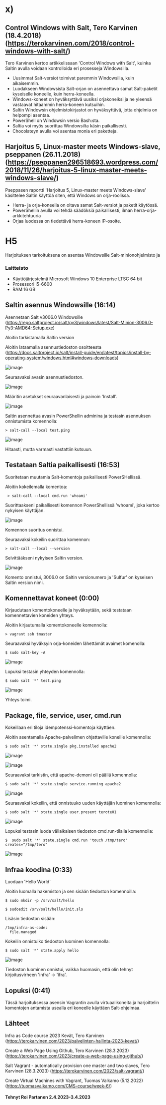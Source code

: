 # x)

 
 
 
 
## 	 Control Windows with Salt, Tero Karvinen (18.4.2018)  (https://terokarvinen.com/2018/control-windows-with-salt/)

Tero Karvinen kertoo artikkelissaan 'Control Windows with Salt', kuinka Saltin avulla voidaan kontrolloida eri prosesseja Windowsilla.

   * Uusimmat Salt-versiot toimivat paremmin Windowsilla, kuin aikaisemmin.
   * Luodakseen Windowsista Salt-orjan on asennettava samat Salt-paketit kyseiselle koneelle, kuin herra-koneella.
   * Windows-koneet on hyväksyttävä uusiksi orjakoneiksi ja ne yleensä vastaavat hitaammin herra-koneen kutsuihin.
   * Saltin Windowsin ohjelmistokirjastot on hyväksyttävä, jotta ohjelmia on helpompi asentaa.
   * PowerShell on Windowsin versio Bash:sta.
   * Saltia voi myös suorittaa Windowsilta käsin paikallisesti.
   * Chocolateyn avulla voi asentaa monia eri paketteja.
   


## Harjoitus 5, Linux-master meets Windows-slave, pseppanen (26.11.2018) (https://pseppanen296518693.wordpress.com/2018/11/26/harjoitus-5-linux-master-meets-windows-slave/)

Pseppasen raportti 'Harjoitus 5, Linux-master meets Windows-slave' käsittelee Saltin käyttöä siten, että Windows on orja-roolissa.

   * Herra- ja orja-koneella on oltava samat Salt-versiot ja paketit käytössä.
   * PowerShellin avulla voi tehdä säädöksiä paikallisesti, ilman herra-orja-arkkitehtuuria
   * Orjaa luodessa on tiedettävä herra-koneen IP-osoite.
   
  
   
   
   
   
 # H5
 
Harjoituksen tarkoituksena on asentaa Windowsille Salt-minionohjelmisto ja 
 

 
 
### Laitteisto
 
* Käyttöjärjestelmä	Microsoft Windows 10 Enterprise LTSC 64 bit
* Prosessori i5-6600
* RAM 16 GB





## Saltin asennus Windowsille (16:14)
Asennetaan Salt v3006.0 Windowsille (https://repo.saltproject.io/salt/py3/windows/latest/Salt-Minion-3006.0-Py3-AMD64-Setup.exe)

Aloitin tarkistamalla Saltin version 

Aloitin lataamalla asennustiedoston osoitteesta (https://docs.saltproject.io/salt/install-guide/en/latest/topics/install-by-operating-system/windows.html#windows-downloads)

![image](https://user-images.githubusercontent.com/106889187/235456808-62dea31a-582c-498e-b09c-29c2b514d7fb.png)

Seuraavaksi avasin asennustiedoston.

![image](https://user-images.githubusercontent.com/106889187/235456933-2a793197-7c4c-4fb7-9c32-3a0c20ee1632.png)

Määritin asetukset seuraavanlaisesti ja painoin 'Install'.

![image](https://user-images.githubusercontent.com/106889187/235460729-0595e814-d94b-46c3-9190-cc77ea0cd972.png)

Saltin asennettua avasin PowerShellin adminina ja testasin asennuksen onnistumista komennolla:

    > salt-call --local test.ping
    
   ![image](https://user-images.githubusercontent.com/106889187/235461234-b4a40f4f-80ff-45ac-826d-1950fc63f807.png)
   
   Hitaasti, mutta varmasti vastattiin kutsuun.
   
   
 ## Testataan Saltia paikallisesti (16:53)
 
 Suoritetaan muutamia Salt-komentoja paikallisesti PowerSHellissä.
 
 Aloitin kokeilemalla komentoa:
 
     > salt-call --local cmd.run 'whoami'
     
 Suorittaakseni paikallisesti komennon PowerShellissä 'whoami', joka kertoo nykyisen käyttäjän.
 
![image](https://user-images.githubusercontent.com/106889187/235461973-e487d82d-a2ec-4182-b188-59d79073a196.png)

Komennon suoritus onnistui.

Seuraavaksi kokeilin suorittaa komennon:

    > salt-call --local --version
    
Selvittääkseni nykyisen Saltin version.

![image](https://user-images.githubusercontent.com/106889187/235463019-ef1af166-6f56-45db-8cbc-8bc56cdc8f6e.png)

Komento onnistui,  3006.0 on Saltin versionumero ja 'Sulfur' on kyseisen Saltin version nimi.
  
## Komennettavat koneet (0:00)

Kirjaudutaan komentokoneelle ja hyväksytään, sekä testataan komennettavien koneiden yhteys.

Aloitin kirjautumalla komentokoneelle komennolla:

    > vagrant ssh tmaster
    
Seuraavaksi hyväksyin orja-koneiden lähettämät avaimet komenolla:

    $ sudo salt-key -A
    
![image](https://user-images.githubusercontent.com/106889187/229379341-8728431f-a68e-40a5-a206-aba80b326580.png)
    
 Lopuksi testasin yhteyden komennolla:
 
    $ sudo salt '*' test.ping

![image](https://user-images.githubusercontent.com/106889187/229379388-1fb8dd06-0a2b-4eed-bddf-f191113824ee.png)

Yhteys toimi.

## Package, file, service, user, cmd.run

Kokeillaan eri tiloja idempotenssi-komentoja käyttäen.

Aloitin asentamalla Apache-palvelimen ohjattaville koneille komennolla:

    $ sudo salt '*' state.single pkg.installed apache2
    
 ![image](https://user-images.githubusercontent.com/106889187/229379792-9cd9686b-b38e-4592-a6c1-1dd5473ae204.png)

    
 ![image](https://user-images.githubusercontent.com/106889187/229379771-8469603a-bf41-4052-94cd-dc6a4172fa0f.png)
 
 
 Seuraavaksi tarkistin, että apache-demoni oli päällä komennolla:
 
    $ sudo salt '*' state.single service.running apache2

![image](https://user-images.githubusercontent.com/106889187/229379853-ccbd3a1c-456a-4049-b66d-0774319901db.png)


Seuraavaksi kokeilin, että onnistuuko uuden käyttäjän luominen komennolla:

    $ sudo salt '*' state.single user.present terote01

![image](https://user-images.githubusercontent.com/106889187/229379970-f209eee6-db79-420d-a010-8f81dd7e8b5d.png)

Lopuksi testasin luoda väliaikaisen tiedoston cmd.run-tilalla komennolla:

    $  sudo salt '*' state.single cmd.run 'touch /tmp/tero' creates="/tmp/tero"
    
![image](https://user-images.githubusercontent.com/106889187/229380094-2c16ea69-ddc4-49ba-a30a-ebe609b76cee.png)
   

## Infraa koodina (0:33)

Luodaan 'Hello World' 

Aloitin luomalla hakemiston ja sen sisään tiedoston komennoilla:

    $ sudo mkdir -p /srv/salt/hello
    
    $ sudoedit /srv/salt/hello/init.sls
    
Lisäsin tiedoston sisään:

    /tmp/infra-as-code:
      file.managed
 
 Kokeilin onnistuiko tiedoston luominen komennolla:
 
    $ sudo salt '*' state.apply hello
    
    
![image](https://user-images.githubusercontent.com/106889187/229380407-2f2220b8-5ad9-4432-bb33-437ae696b683.png)

Tiedoston luominen onnistui, vaikka huomasin, että olin tehnyt kirjoitusvirheen 'infra' -> 'ifra'.
 
 ## Lopuksi (0:41)
 
 Tässä harjoituksessa asensin Vagrantin avulla virtuaalikoneita ja harjoittelin komentojen antamista usealla eri koneelle käyttäen Salt-ohjelmaa.
 
## Lähteet



Infra as Code course 2023 Kevät, Tero Karvinen (https://terokarvinen.com/2023/palvelinten-hallinta-2023-kevat/)

Create a Web Page Using Github, Tero Karvinen (28.3.2023)  (https://terokarvinen.com/2023/create-a-web-page-using-github/)

Salt Vagrant - automatically provision one master and two slaves, Tero Karvinen (28.3.2023) (https://terokarvinen.com/2023/salt-vagrant/)

Create Virtual Machines with Vagrant, Tuomas Valkamo (5.12.2022) (https://tuomasvalkamo.com/CMS-course/week-6/)



#### Tehnyt Roi Partanen 2.4.2023-3.4.2023

